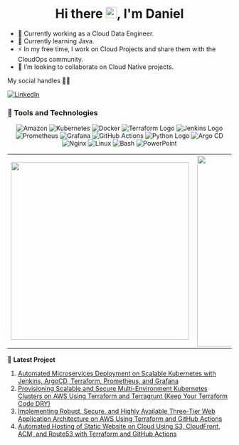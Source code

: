 <h1 align="center">Hi there <img src="https://media.giphy.com/media/hvRJCLFzcasrR4ia7z/giphy.gif" width="25px">, I'm Daniel</h1>

- 🔭 Currently working as a Cloud Data Engineer.
- 🌱 Currently learning Java.
- ⚡ In my free time, I work on Cloud Projects and share them with the CloudOps community.
- 👯 I’m looking to collaborate on Cloud Native projects.


 My social handles 📲📱

[![LinkedIn](https://img.shields.io/badge/LinkedIn-%230077B5.svg?logo=linkedin&logoColor=white)](https://www.linkedin.com/in/mwanthidaniel/)

### 💼 Tools and Technologies

 <p align="center">
<img src="https://img.shields.io/badge/-Amazon-black?style=flat&logo=Amazon" alt="Amazon">
<img src="https://img.shields.io/badge/-Kubernetes-black?style=flat&logo=Kubernetes" alt="Kubernetes">
<img src="https://img.shields.io/badge/-Docker-black?style=flat&logo=Docker" alt="Docker">
<img src="https://img.shields.io/badge/-Terraform-623CE4?style=flat&logo=terraform&color=black" alt="Terraform Logo">
<img src="https://img.shields.io/badge/-Jenkins-D24939?style=flat&logo=jenkins&logoColor=green&color=black" alt="Jenkins Logo">
<img src="https://img.shields.io/badge/-Prometheus-black?style=flat&logo=Prometheus" alt="Prometheus">
<img src="https://img.shields.io/badge/-Grafana-black?style=flat&logo=Grafana" alt="Grafana">
<img src="https://img.shields.io/badge/-GitHub%20Actions-black?style=flat&logo=GitHub%20Actions" alt="GitHub Actions">
<img src="https://img.shields.io/badge/-Python-3776AB?style=flat&logo=python&color=black" alt="Python Logo">
<img src="https://img.shields.io/badge/-Argo%20CD-black?style=flat&logo=ArgoCD" alt="Argo CD">
<img src="https://img.shields.io/badge/-Nginx-269539?style=flat&logo=nginx&logoColor=white" alt="Nginx">
<img src="https://img.shields.io/badge/-Linux-FCC624?style=flat&logo=linux&logoColor=black" alt="Linux">
<img src="https://img.shields.io/badge/-Bash-4EAA25?style=flat&logo=gnu-bash&logoColor=white" alt="Bash">
<img src="https://img.shields.io/badge/-PowerPoint-B7472A?style=flat&logo=microsoft-powerpoint&logoColor=white" alt="PowerPoint">
</p>

<center>
  <table>
    <tr>
         <td><img width="400px" align="left" src="https://github-readme-stats.vercel.app/api?username=D-Mwanth&count_private=true&show_icons=true&theme=dark&layout=compact&hide=stars" /></td>
        <td><img width="430px" align="left" src="https://github-readme-stats.vercel.app/api/top-langs/?username=D-Mwanth&hide=jupyter%20notebook,html&layout=compact&theme=dark" /></td> 
    </tr>   
  </table>
</center>

📁 **Latest Project**
1. [Automated Microservices Deployment on Scalable Kubernetes with Jenkins, ArgoCD, Terraform, Prometheus, and Grafana](https://bughunters.hashnode.dev/automated-microservices-deployment-on-scalable-kubernetes-with-jenkins-argocd-terraform-prometheus-and-grafana)
2. [Provisioning Scalable and Secure Multi-Environment Kubernetes Clusters on AWS Using Terraform and Terragrunt (Keep Your Terraform Code DRY)](https://bughunters.hashnode.dev/provisioning-scalable-and-secure-multi-environment-kubernetes-clusters-on-aws-using-terraform-and-terragrunt-keep-your-terraform-code-dry)
3. [Implementing Robust, Secure, and Highly Available Three-Tier Web Application Architecture on AWS Using Terraform and GitHub Actions](https://bughunters.hashnode.dev/implementing-robust-secure-and-highly-available-three-tier-web-application-architecture-on-aws-using-terraform-and-github-actions)
4. [Automated Hosting of Static Website on Cloud Using S3, CloudFront, ACM, and Route53 with Terraform and GitHub Actions](https://bughunters.hashnode.dev/automated-hosting-of-static-website-on-cloud-using-s3-cloudfront-acm-and-route53-with-terraform-and-github-actions)

